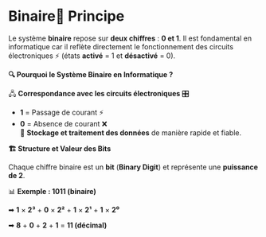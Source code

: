 # Binaire📌 **Principe**

Le système **binaire** repose sur **deux chiffres** : **0 et 1**. Il est fondamental en informatique car il reflète directement le fonctionnement des circuits électroniques ⚡ (états **activé** = 1 et **désactivé** = 0).



**🔍 Pourquoi le Système Binaire en Informatique ?**

🖧 **Correspondance avec les circuits électroniques** 🎛

- **1** = Passage de courant ⚡
- **0** = Absence de courant ❌  
  💾 **Stockage et traitement des données** de manière rapide et fiable.



**🏗 Structure et Valeur des Bits**

Chaque chiffre binaire est un **bit** (**Binary Digit**) et représente une **puissance de 2**.

📊 **Exemple : 1011 (binaire)**

➡ **1** × **2³** + **0** × **2²** + **1** × **2¹** + **1** × **2⁰**

➡ **8** + **0** + **2** + **1** = **11 (décimal)**
